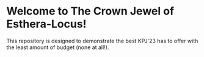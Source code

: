 # Welcome to The Crown Jewel of Esthera-Locus!
This repository is designed to demonstrate the best KPJ'23 has to offer with the least amount of budget (none at all!).

